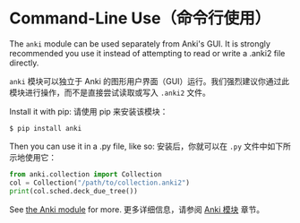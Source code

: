 # Command-Line Use（命令行使用）

The `anki` module can be used separately from Anki's GUI. It is strongly recommended you use it instead of attempting to read or write a .anki2 file directly.

`anki` 模块可以独立于 Anki 的图形用户界面（GUI）运行。我们强烈建议你通过此模块进行操作，而不是直接尝试读取或写入 `.anki2` 文件。

Install it with pip:
请使用 pip 来安装该模块：

```shell
$ pip install anki
```

Then you can use it in a .py file, like so:
安装后，你就可以在 `.py` 文件中如下所示地使用它：

```python
from anki.collection import Collection
col = Collection("/path/to/collection.anki2")
print(col.sched.deck_due_tree())
```

See [the Anki module](./the-anki-module.md) for more.
更多详细信息，请参阅 [Anki 模块](./the-anki-module.md) 章节。
